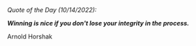 *Quote of the Day (10/14/2022):*

_**Winning is nice if you don't lose your integrity in the process.**_

Arnold Horshak